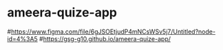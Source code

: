 # ameera-quize-app
#https://www.figma.com/file/6gJSOEtjudP4mNCsWSv5j7/Untitled?node-id=4%3A5
#https://gsg-g10.github.io/ameera-quize-app/
